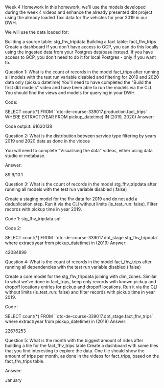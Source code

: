 Week 4 Homework
In this homework, we'll use the models developed during the week 4 videos and enhance the already presented dbt project using the already loaded Taxi data for fhv vehicles for year 2019 in our DWH.

We will use the data loaded for:

Building a source table: stg_fhv_tripdata
Building a fact table: fact_fhv_trips
Create a dashboard
If you don't have access to GCP, you can do this locally using the ingested data from your Postgres database instead. If you have access to GCP, you don't need to do it for local Postgres - only if you want to.

Question 1:
What is the count of records in the model fact_trips after running all models with the test run variable disabled and filtering for 2019 and 2020 data only (pickup datetime)
You'll need to have completed the "Build the first dbt models" video and have been able to run the models via the CLI. You should find the views and models for querying in your DWH.

Code:

SELECT count(*) FROM ``dtc-de-course-339017.production.fact_trips`
WHERE EXTRACT(YEAR FROM pickup_datetime) IN  (2019, 2020) 
Answer:

Code output:
61630138

Question 2:
What is the distribution between service type filtering by years 2019 and 2020 data as done in the videos

You will need to complete "Visualising the data" videos, either using data studio or metabase.


Answer:

89.9/10.1

Question 3:
What is the count of records in the model stg_fhv_tripdata after running all models with the test run variable disabled (:false)

Create a staging model for the fhv data for 2019 and do not add a deduplication step. Run it via the CLI without limits (is_test_run: false). Filter records with pickup time in year 2019.

Code 1: stg_fhv_tripdata.sql

Code 2:

SELECT count(*) FROM ``dtc-de-course-339017.dbt_stage.stg_fhv_tripdata`
where extract(year from pickup_datetime) in (2019)
Answer:

42084899

Question 4:
What is the count of records in the model fact_fhv_trips after running all dependencies with the test run variable disabled (:false)

Create a core model for the stg_fhv_tripdata joining with dim_zones. Similar to what we've done in fact_trips, keep only records with known pickup and dropoff locations entries for pickup and dropoff locations. Run it via the CLI without limits (is_test_run: false) and filter records with pickup time in year 2019.

Code :

SELECT count(*) FROM ``dtc-de-course-339017.dbt_stage.fact_fhv_trips`
where extract(year from pickup_datetime) in (2019)
Answer:

22676253

Question 5:
What is the month with the biggest amount of rides after building a tile for the fact_fhv_trips table Create a dashboard with some tiles that you find interesting to explore the data. One tile should show the amount of trips per month, as done in the videos for fact_trips, based on the fact_fhv_trips table.

Answer:

January
